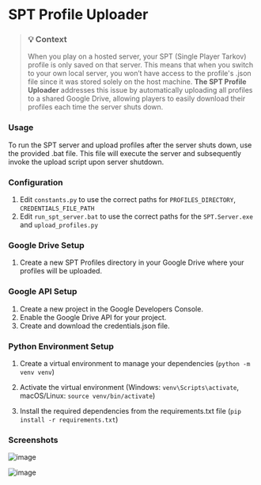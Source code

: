 # SPT Profile Uploader

> ### 💡 Context
> When you play on a hosted server, your SPT (Single Player Tarkov) profile is only saved on that server. This means that when you switch to your own local server, you won’t have access to the profile's .json file since it was stored solely on the host machine. **The SPT Profile Uploader** addresses this issue by automatically uploading all profiles to a shared Google Drive, allowing players to easily download their profiles each time the server shuts down.


### Usage

To run the SPT server and upload profiles after the server shuts down, use the provided .bat file. This file will execute the server and subsequently invoke the upload script upon server shutdown.

### Configuration

1. Edit `constants.py` to use the correct paths for `PROFILES_DIRECTORY`, `CREDENTIALS_FILE_PATH`
2. Edit `run_spt_server.bat` to use the correct paths for the `SPT.Server.exe` and `upload_profiles.py`


### Google Drive Setup

1. Create a new SPT Profiles directory in your Google Drive where your profiles will be uploaded.

### Google API Setup

1. Create a new project in the Google Developers Console.
2. Enable the Google Drive API for your project.
3. Create and download the credentials.json file.

### Python Environment Setup

1. Create a virtual environment to manage your dependencies (`python -m venv venv`)

2. Activate the virtual environment (Windows: `venv\Scripts\activate`, macOS/Linux: `source venv/bin/activate`)

3. Install the required dependencies from the requirements.txt file (`pip install -r requirements.txt`)


### Screenshots

![image](https://github.com/user-attachments/assets/66875039-9a04-47f9-810b-ee5b231d2868)

![image](https://github.com/user-attachments/assets/0fba2cc9-416c-4d97-b2a7-fa66045f9a4b)
